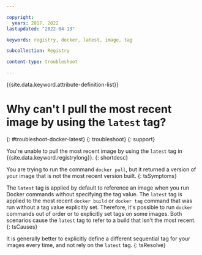 ```yaml
---

copyright:
  years: 2017, 2022
lastupdated: "2022-04-13"

keywords: registry, docker, latest, image, tag

subcollection: Registry

content-type: troubleshoot

---
```


{{site.data.keyword.attribute-definition-list}}

# Why can't I pull the most recent image by using the `latest` tag?
{: #troubleshoot-docker-latest}
{: troubleshoot}
{: support}

You're unable to pull the most recent image by using the `latest` tag in {{site.data.keyword.registrylong}}.
{: shortdesc}

You are trying to run the command `docker pull`, but it returned a version of your image that is not the most recent version built.
{: tsSymptoms}

The `latest` tag is applied by default to reference an image when you run Docker commands without specifying the tag value. The `latest` tag is applied to the most recent `docker build` or `docker tag` command that was run without a tag value explicitly set. Therefore, it's possible to run `docker` commands out of order or to explicitly set tags on some images. Both scenarios cause the `latest` tag to refer to a build that isn't the most recent.
{: tsCauses}

It is generally better to explicitly define a different sequential tag for your images every time, and not rely on the `latest` tag.
{: tsResolve}


